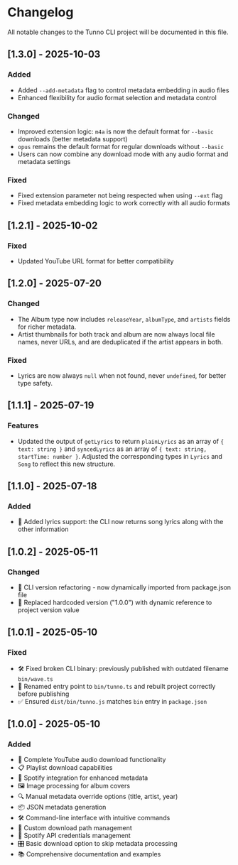 # Changelog

All notable changes to the Tunno CLI project will be documented in this file.

## [1.3.0] - 2025-10-03

### Added

- Added `--add-metadata` flag to control metadata embedding in audio files
- Enhanced flexibility for audio format selection and metadata control

### Changed

- Improved extension logic: `m4a` is now the default format for `--basic` downloads (better metadata
  support)
- `opus` remains the default format for regular downloads without `--basic`
- Users can now combine any download mode with any audio format and metadata settings

### Fixed

- Fixed extension parameter not being respected when using `--ext` flag
- Fixed metadata embedding logic to work correctly with all audio formats

## [1.2.1] - 2025-10-02

### Fixed

- Updated YouTube URL format for better compatibility

## [1.2.0] - 2025-07-20

### Changed

- The Album type now includes `releaseYear`, `albumType`, and `artists` fields for richer metadata.
- Artist thumbnails for both track and album are now always local file names, never URLs, and are
  deduplicated if the artist appears in both.

### Fixed

- Lyrics are now always `null` when not found, never `undefined`, for better type safety.

## [1.1.1] - 2025-07-19

### Features

- Updated the output of `getLyrics` to return `plainLyrics` as an array of `{ text: string }` and
  `syncedLyrics` as an array of `{ text: string, startTime: number }`. Adjusted the corresponding
  types in `Lyrics` and `Song` to reflect this new structure.

## [1.1.0] - 2025-07-18

### Added

- 🎤 Added lyrics support: the CLI now returns song lyrics along with the other information

## [1.0.2] - 2025-05-11

### Changed

- 🔄 CLI version refactoring - now dynamically imported from package.json file
- 🔢 Replaced hardcoded version ("1.0.0") with dynamic reference to project version value

## [1.0.1] - 2025-05-10

### Fixed

- 🛠️ Fixed broken CLI binary: previously published with outdated filename `bin/wave.ts`
- 🧱 Renamed entry point to `bin/tunno.ts` and rebuilt project correctly before publishing
- ✅ Ensured `dist/bin/tunno.js` matches `bin` entry in `package.json`

## [1.0.0] - 2025-05-10

### Added

- 🎵 Complete YouTube audio download functionality
- 📋 Playlist download capabilities
- 🎵 Spotify integration for enhanced metadata
- 🖼️ Image processing for album covers
- 🔍 Manual metadata override options (title, artist, year)
- 📦 JSON metadata generation
- 🛠️ Command-line interface with intuitive commands
- 📂 Custom download path management
- 🔑 Spotify API credentials management
- 🎛️ Basic download option to skip metadata processing
- 📚 Comprehensive documentation and examples

